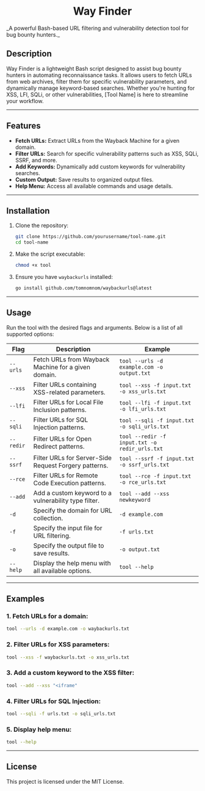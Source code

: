 <h1 align=center> Way Finder </h1>
_A powerful Bash-based URL filtering and vulnerability detection tool for bug bounty hunters._

## **Description**  
Way Finder is a lightweight Bash script designed to assist bug bounty hunters in automating reconnaissance tasks. It allows users to fetch URLs from web archives, filter them for specific vulnerability parameters, and dynamically manage keyword-based searches. Whether you're hunting for XSS, LFI, SQLi, or other vulnerabilities, [Tool Name] is here to streamline your workflow.

---

## **Features**  
- **Fetch URLs:** Extract URLs from the Wayback Machine for a given domain.  
- **Filter URLs:** Search for specific vulnerability patterns such as XSS, SQLi, SSRF, and more.  
- **Add Keywords:** Dynamically add custom keywords for vulnerability searches.  
- **Custom Output:** Save results to organized output files.  
- **Help Menu:** Access all available commands and usage details.

---

## **Installation**  
1. Clone the repository:  
   ```bash
   git clone https://github.com/yourusername/tool-name.git
   cd tool-name
   ```

2. Make the script executable:  
   ```bash
   chmod +x tool
   ```

3. Ensure you have `waybackurls` installed:  
   ```bash
   go install github.com/tomnomnom/waybackurls@latest
   ```

---

## **Usage**  

Run the tool with the desired flags and arguments. Below is a list of all supported options:

| **Flag**      | **Description**                                         | **Example**                                            |
|---------------|---------------------------------------------------------|-------------------------------------------------------|
| `--urls`      | Fetch URLs from Wayback Machine for a given domain.     | `tool --urls -d example.com -o output.txt`            |
| `--xss`       | Filter URLs containing XSS-related parameters.          | `tool --xss -f input.txt -o xss_urls.txt`             |
| `--lfi`       | Filter URLs for Local File Inclusion patterns.          | `tool --lfi -f input.txt -o lfi_urls.txt`             |
| `--sqli`      | Filter URLs for SQL Injection patterns.                 | `tool --sqli -f input.txt -o sqli_urls.txt`           |
| `--redir`     | Filter URLs for Open Redirect patterns.                 | `tool --redir -f input.txt -o redir_urls.txt`         |
| `--ssrf`      | Filter URLs for Server-Side Request Forgery patterns.   | `tool --ssrf -f input.txt -o ssrf_urls.txt`           |
| `--rce`       | Filter URLs for Remote Code Execution patterns.         | `tool --rce -f input.txt -o rce_urls.txt`             |
| `--add`       | Add a custom keyword to a vulnerability type filter.    | `tool --add --xss newkeyword`                         |
| `-d`          | Specify the domain for URL collection.                 | `-d example.com`                                      |
| `-f`          | Specify the input file for URL filtering.              | `-f urls.txt`                                         |
| `-o`          | Specify the output file to save results.               | `-o output.txt`                                       |
| `--help`      | Display the help menu with all available options.       | `tool --help`                                         |

---

## **Examples**  

### 1. Fetch URLs for a domain:  
   ```bash
   tool --urls -d example.com -o waybackurls.txt
   ```

### 2. Filter URLs for XSS parameters:  
   ```bash
   tool --xss -f waybackurls.txt -o xss_urls.txt
   ```

### 3. Add a custom keyword to the XSS filter:  
   ```bash
   tool --add --xss "<iframe"
   ```

### 4. Filter URLs for SQL Injection:  
   ```bash
   tool --sqli -f urls.txt -o sqli_urls.txt
   ```

### 5. Display help menu:  
   ```bash
   tool --help
   ```  

---

## **License**  
This project is licensed under the MIT License.  
